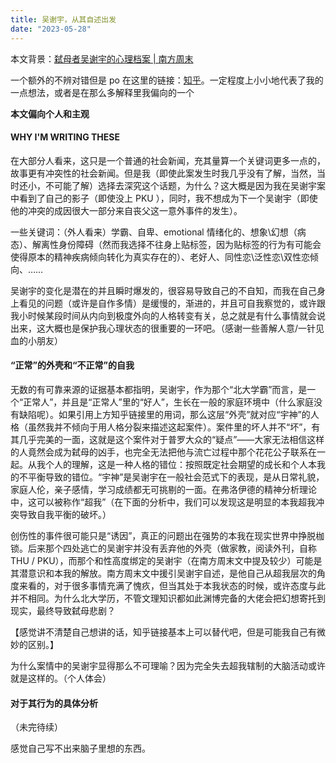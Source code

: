 ```yaml
---
title: 吴谢宇，从其自述出发
date: "2023-05-28"
---
```


<!-- Google tag (gtag.js) -->
<script async src="https://www.googletagmanager.com/gtag/js?id=G-P8BK01ELC3"></script>
<script>
  window.dataLayer = window.dataLayer || [];
  function gtag(){dataLayer.push(arguments);}
  gtag('js', new Date());

  gtag('config', 'G-P8BK01ELC3');
</script>

本文背景：[弑母者吴谢宇的心理档案 | 南方周末](http://www.infzm.com/contents/249640)

一个额外的不辨对错但是 po 在这里的链接：[知乎](https://www.zhihu.com/question/322039124/answer/668294767)。一定程度上小小地代表了我的一点想法，或者是在那么多解释里我偏向的一个

**本文偏向个人和主观**

#### WHY I'M WRITING THESE

在大部分人看来，这只是一个普通的社会新闻，充其量算一个关键词更多一点的，故事更有冲突性的社会新闻。但是我（即使此案发生时我几乎没有了解，当然，当时还小，不可能了解）选择去深究这个话题，为什么？这大概是因为我在吴谢宇案中看到了自己的影子（即使没上 PKU ），同时，我不想成为下一个吴谢宇（即使他的冲突的成因很大一部分来自丧父这一意外事件的发生）。

一些关键词：（外人看来）学霸、自卑、emotional 情绪化的、想象\幻想（病态）、解离性身份障碍（然而我选择不往身上贴标签，因为贴标签的行为有可能会使得原本的精神疾病倾向转化为真实存在的）、老好人、同性恋\泛性恋\双性恋倾向、……

吴谢宇的变化是潜在的并且瞬时爆发的，很容易导致自己的不自知，而我在自己身上看见的问题（或许是自作多情）是缓慢的，渐进的，并且可自我察觉的，或许跟我小时候某段时间从内向到极度外向的人格转变有关，总之就是有什么事情就会说出来，这大概也是保护我心理状态的很重要的一环吧。（感谢一些善解人意/一针见血的小朋友）

#### “正常”的外壳和“不正常”的自我

无数的有可靠来源的证据基本都指明，吴谢宇，作为那个“北大学霸”而言，是一个“正常人”，并且是“正常人”里的“好人”，生长在一般的家庭环境中（什么家庭没有缺陷呢）。如果引用上方知乎链接里的用词，那么这层“外壳”就对应“宇神”的人格（虽然我并不倾向于用人格分裂来描述这起案件）。案件里的坏人并不“坏”，有其几乎完美的一面，这就是这个案件对于普罗大众的“疑点”——大家无法相信这样的人竟然会成为弑母的凶手，也完全无法把他与流亡过程中那个花花公子联系在一起。从我个人的理解，这是一种人格的错位：按照既定社会期望的成长和个人本我的不平衡导致的错位。“宇神”是吴谢宇在一般社会范式下的表现，是从日常礼貌，家庭人伦，亲子感情，学习成绩都无可挑剔的一面。在弗洛伊德的精神分析理论中，这可以被称作“超我”（在下面的分析中，我们可以发现这是明显的本我超我冲突导致自我平衡的破坏。）

创伤性的事件很可能只是“诱因”，真正的问题出在强势的本我在现实世界中挣脱枷锁。后来那个四处逃亡的吴谢宇并没有丢弃他的外壳（做家教，阅读外刊，自称 THU / PKU），而那个和性高度绑定的吴谢宇（在南方周末文中提及较少）可能是其潜意识和本我的解放。南方周末文中援引吴谢宇自述，是他自己从超我层次的角度来看的，对于很多事情充满了愧疚，但当其处于本我状态的时候，或许态度与此并不相同。为什么北大学历，不管文理知识都如此渊博完备的大佬会把幻想寄托到现实，最终导致弑母悲剧？

【感觉讲不清楚自己想讲的话，知乎链接基本上可以替代吧，但是可能我自己有微妙的区别。】

为什么案情中的吴谢宇显得那么不可理喻？因为完全失去超我辖制的大脑活动或许就是这样的。（个人体会）

#### 对于其行为的具体分析

（未完待续）

感觉自己写不出来脑子里想的东西。
